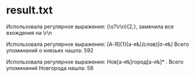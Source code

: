 # result.txt

Использовала регулярное выражение: (\s?\r\n){2,}, заменила все вхождения на \r\n

Использовала регулярное выражение: [А-Я]{1}[а-яѣ]*(слав)[а-яѣ]*  Всего упоминаний о князьях нашла: 592

Использовала регулярное выражение: Нов[а-яѣ]город[а-яѣ]* . Всего упоминаний Новгорода нашла: 58
